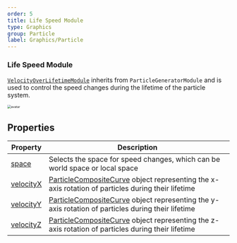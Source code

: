 ```yaml
---
order: 5
title: Life Speed Module
type: Graphics
group: Particle
label: Graphics/Particle
---
```


### Life Speed Module

[`VelocityOverLifetimeModule`](/apis/core/#VelocityOverLifetimeModule) inherits from `ParticleGeneratorModule` and is used to control the speed changes during the lifetime of the particle system.

<img src="https://mdn.alipayobjects.com/huamei_qbugvr/afts/img/A*cJWxR6XQ2VwAAAAAAAAAAAAADtKFAQ/original" alt="avatar" style="zoom:50%;" />

## Properties

| Property                                                     | Description                                                                                         |
| ------------------------------------------------------------ | --------------------------------------------------------------------------------------------------- |
| [space](/apis/core/#VelocityOverLifetimeModule-velocityZ)     | Selects the space for speed changes, which can be world space or local space                        |
| [velocityX](/apis/core/#VelocityOverLifetimeModule-velocityX) | [ParticleCompositeCurve](/apis/core/#ParticleCompositeCurve) object representing the x-axis rotation of particles during their lifetime |
| [velocityY](/apis/core/#VelocityOverLifetimeModule-velocityY) | [ParticleCompositeCurve](/apis/core/#ParticleCompositeCurve) object representing the y-axis rotation of particles during their lifetime |
| [velocityZ](/apis/core/#VelocityOverLifetimeModule-velocityZ) | [ParticleCompositeCurve](/apis/core/#ParticleCompositeCurve) object representing the z-axis rotation of particles during their lifetime |
